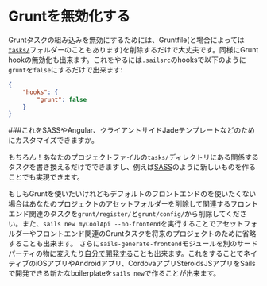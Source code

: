 # Gruntを無効化する

Gruntタスクの組み込みを無効にするためには、Gruntfile(と場合によっては[`tasks/`](/#/documentation/anatomy/myApp/tasks)フォルダーのこともあります)を削除するだけで大丈夫です。同様にGrunt hookの無効化も出来ます。これをやるには`.sailsrc`のhooksで以下のように`grunt`を`false`にするだけで出来ます:

```json
{
    "hooks": {
        "grunt": false
    }
}
```

###これをSASSやAngular、クライアントサイドJadeテンプレートなどのためにカスタマイズできますか。

もちろん！あなたのプロジェクトファイルの`tasks/`ディレクトリにある関係するタスクを書き換えるだけでできますし、例えば[SASS](https://github.com/sails101/using-sass)のように新しいものを作ることでも実現できます。

もしもGruntを使いたいけれどもデフォルトのフロントエンドのを使いたくない場合はあなたのプロジェクトのアセットフォルダーを削除して関連するフロントエンド関連のタスクを`grunt/register/`と`grunt/config/`から削除してください。また、`sails new myCoolApi --no-frontend`を実行することでアセットフォルダーやフロントエンド関連のGruntタスクを将来のプロジェクトのために省略することも出来ます。 さらに`sails-generate-frontend`モジュールを別のサードパーティの物に変えたり[自分で開発する](https://github.com/balderdashy/sails-generate-generator)ことも出来ます。これをすることでネイティブのiOSアプリやAndroidアプリ、CordovaアプリSteroidsJSアプリをSailsで開発できる新たなboilerplateを`sails new`で作ることが出来ます。


<docmeta name="uniqueID" value="DisablingGrunt970874">
<docmeta name="displayName" value="Disabling Grunt">

